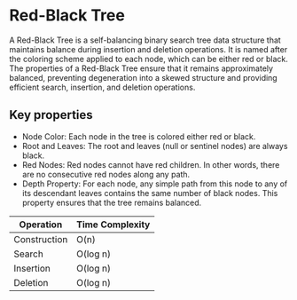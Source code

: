 # Red-Black Tree

A Red-Black Tree is a self-balancing binary search tree data structure that maintains balance during insertion and deletion operations. 
It is named after the coloring scheme applied to each node, which can be either red or black. The properties of a Red-Black Tree ensure that it remains approximately balanced,
preventing degeneration into a skewed structure and providing efficient search, insertion, and deletion operations.

## Key properties
-    Node Color: Each node in the tree is colored either red or black.
-    Root and Leaves: The root and leaves (null or sentinel nodes) are always black.
-    Red Nodes: Red nodes cannot have red children. In other words, there are no consecutive red nodes along any path.
-    Depth Property: For each node, any simple path from this node to any of its descendant leaves contains the same number of black nodes. This property ensures that the tree remains balanced.


| Operation    | Time Complexity |
|--------------|-----------------|
| Construction | O(n)            | 
| Search       | O(log n)        | 
| Insertion    | O(log n)        |    
| Deletion     | O(log n)        | 
